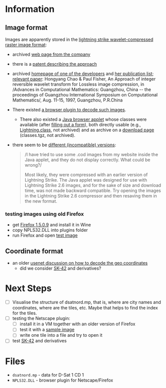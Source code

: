 # Information

## Image format

Images are apparently stored in the [lightning strike wavelet-compressed
raster image
format](http://justsolve.archiveteam.org/wiki/Lightning_Strike):

-   archived [web page from the
    company](https://web.archive.org/web/19970613234152/http://www.infinop.com/nhtml/lsinfo.shtml)

-   there is a [patent describing the
    approach](https://patents.google.com/patent/WO1998040842A1)

-   archived [homepage of one of the
    developers](https://web.archive.org/web/19990220121339/http://www.compsci.com/%7Echao/)
    and [her publication
    list](https://web.archive.org/web/19990220160521/http://www.compsci.com/%7Echao/Publication/);
    [relevant
    paper](https://citeseerx.ist.psu.edu/document?repid=rep1&type=pdf&doi=3c08d5095a328950539dd8aa13cd11c5d05063f7):
    Hongyang Chao & Paul Fisher, An Approach of integer reversible
    wavelet transform for Lossless image compression, in /Advances in
    Computational Mathematics: Guangzhou, China -- the proceedings of
    Guangzhou International Symposium on Computational Mathematics/,
    Aug. 11-15, 1997, Guangzhou, P.R.China

-   There existed [a browser plugin to decode such
    images](ftp://ftp.sunet.se/mirror/archive/ftp.sunet.se/pub/pc/windows/winsock-indstate/Windows95/WWW-Browsers/Plug-In/).

    -   There also existed a [Java browser
        applet](https://web.archive.org/web/19970613234343/http://www.infinop.com/nhtml/java/index.shtml)
        whose classes were available (after [filling out a
        form](https://web.archive.org/web/19970613235015/http://www.infinop.com/nhtml/download.shtml)),
        both directly usable (e.g.,
        [Lightning.class](https://web.archive.org/web/19970613234343/http://www.infinop.com/nhtml/java/Lightning.class),
        not archived) and as archive on a [download
        page](https://web.archive.org/web/19970613234713/http://www.infinop.com/nhtml/download.shtml)
        (classes.tgz, not archived).

-   there seem to be [different (incompatible)
    versions](https://web.archive.org/web/19970613235015/http://www.infinop.com/nhtml/javafaq.shtml):

    > /I have tried to use some .cod images from my website inside the
    > Java applet, and they do not display correctly. What could be
    > wrong?/
    >
    > Most likely, they were compressed with an earlier version of
    > Lightning Strike. The Java applet was designed for use with
    > Lightning Strike 2.6 images, and for the sake of size and download
    > time, was not made backward compatible. Try opening the images in
    > the Lightning Strike 2.6 compressor and then resaving them in the
    > new format.

### testing images using old Firefox

-   get [Firefox
    1.5.0.9](https://ftp.mozilla.org/pub/firefox/releases/1.5.0.9/win32/en-GB/)
    and install it in Wine
-   copy NPLS32.DLL into plugins folder
-   run Firefox and open [test
    image](https://entropymine.com/samples/cod/fox.cod)

## Coordinate format

-   an older [usenet discussion on how to decode the geo
    coordinates](https://groups.google.com/g/de.org.ccc/c/xlaNafyxmrM/m/hXZj7J5ksc8J)
    -   did we consider
        [SK-42](https://en.wikipedia.org/wiki/SK-42_reference_system)
        and derivatives?

# Next Steps

-   [ ] Visualise the structure of dsatnord.mp, that is, where are city
    names and coordinates, where are the tiles, etc. Maybe that helps to
    find the index for the tiles.
-   [ ] testing the Netscape plugin:
    -   [ ] install it in a VM together with an older version of Firefox
    -   [ ] test it with a [sample
        image](http://justsolve.archiveteam.org/wiki/Lightning_Strike)
    -   [ ] write one tile into a file and try to open it
-   [ ] test
    [SK-42](https://en.wikipedia.org/wiki/SK-42_reference_system) and
    derivatives

# Files

-   `dsatnord.mp` - data for D-Sat 1 CD 1
-   `NPLS32.DLL` - browser plugin for Netscape/Firefox
